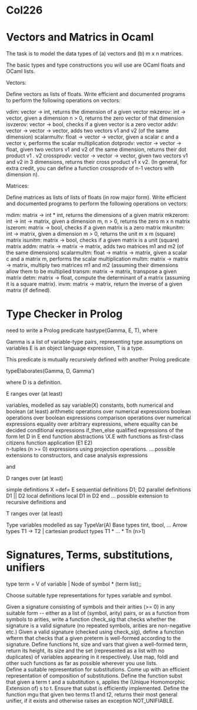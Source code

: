 # Col226

# Vectors and Matrics in Ocaml
The task is to model the data types of (a) vectors and (b) m x n matrices.

The basic types and type constructions you will use are OCaml floats and OCaml lists.

Vectors:

Define vectors as lists of floats.  Write efficient and documented programs to perform the following operations on vectors:

vdim: vector -> int,  returns the dimension of a given vector
mkzerov: int -> vector, given a dimension n > 0, returns the zero vector of that dimension
isvzerov: vector -> bool, checks if a given vector is a  zero vector
addv: vector -> vector -> vector,  adds two vectors v1 and v2 (of the same dimension)
scalarmultv: float -> vector -> vector,  given a scalar c and a vector v, performs the scalar multiplication 
dotprodv: vector -> vector -> float, given two vectors  v1 and v2 of the same dimension, returns their dot product v1 . v2
crossprodv: vector -> vector -> vector, given two vectors v1 and v2 in 3 dimensions, returns their cross product  v1 x v2.   (In general, for extra credit, you can define a function crossprodv of  n-1 vectors with dimension n).



Matrices:

Define matrices as lists of lists of floats (in row major form).  Write efficient and documented programs to perform the following operations on vectors:

mdim: matrix -> int * int,  returns the dimensions of a given matrix
mkzerom: int -> int -> matrix, given a dimension m, n > 0, returns the zero m x n matrix
iszerom: matrix -> bool, checks if a given matrix is a  zero matrix
mkunitm: int  -> matrix, given a dimension m > 0, returns the unit m x m (square) matrix
isunitm: matrix -> bool, checks if a given matrix is a unit (square) matrix
addm: matrix -> matrix -> matrix, adds two matrices m1 and m2 (of the same dimensions)
scalarmultm: float -> matrix -> matrix,  given a scalar c and a matrix m, performs the scalar multiplication 
multm: matrix -> matrix -> matrix, multiply two matrices m1 and m2 (assuming their dimensions allow them to be multiplied
transm: matrix -> matrix, transpose a given matrix
detm: matrix -> float, compute the determinant of a matrix (assuming it is a square matrix).
invm: matrix -> matrix, return the inverse of a given matrix (if defined).

# Type Checker in Prolog
need to write a Prolog predicate hastype(Gamma, E, T), where 



Gamma is a list of variable-type pairs, representing type assumptions on variables
E is an object language expression, 
T is a type.


This predicate is mutually recursively defined with another Prolog predicate

 typeElaborates(Gamma, D, Gamma')

where D is a definition.



E ranges over (at least)



variables, modelled as say variable(X)
constants, both numerical and boolean (at least)
arithmetic operations over numerical expressions
boolean operations over boolean expressions
comparison operations over numerical expressions
equality over arbitrary expressions, where equality can be decided
conditional expressions if_then_else
qualified expressions of the form let D in E end
function abstractions \X.E  with functions as first-class citizens
function application (E1 E2)  
n-tuples  (n >= 0)
expressions using projection operations.
....possible extensions to constructors, and case analysis expressions


and 

D ranges over (at least)



simple definitions X =def= E
sequential definitions D1; D2
parallel definitions D1 || D2
local definitions local D1 in D2 end
... possible extension to recursive definitions
and 

T ranges over (at least)





Type variables modelled as say TypeVar(A) 
Base types tint, tbool, ...
Arrow types T1 -> T2 |
cartesian product types T1 * ... * Tn  (n>1)

# Signatures, Terms, substitutions, unifiers
type term = V of variable | Node of symbol * (term list);;

Choose suitable type representations for types variable and symbol.



Given a signature consisting of symbols and their arities (>= 0) in any suitable form -- either as a list of (symbol, arity) pairs, or as a function from symbols to arities, write a function check_sig that checks whether the signature is a valid signature (no repeated symbols, arities are non-negative etc.)
Given a valid signature (checked using check_sig), define a function wfterm that checks that a given preterm is well-formed according to the signature.
Define functions ht, size and vars that given a well-formed term, return its height, its size and the set (represented as a list with no duplicates) of variables appearing in it respectively.  Use map, foldl and other such functions as far as possible wherever you use lists.  
Define a suitable representation for substitutions.  Come up with an efficient representation of composition of substitutions. 
Define the function subst that given a term t and a substitution s, applies the (Unique Homomorphic Extension of) s to t.  Ensure that subst is efficiently implemented. 
Define the function mgu that given two terms t1 and t2, returns their most general unifier, if it exists and otherwise raises an exception NOT_UNIFIABLE.


